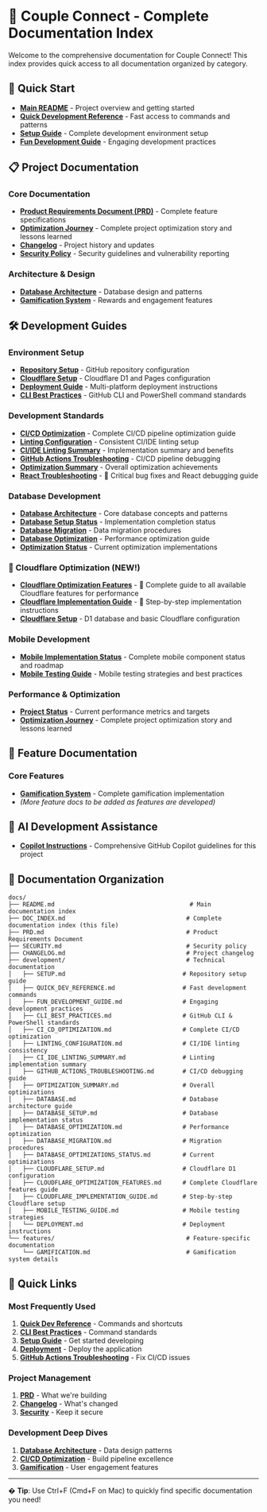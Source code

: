 # 📖 Couple Connect - Complete Documentation Index

Welcome to the comprehensive documentation for Couple Connect! This index provides quick access to all documentation organized by category.

## 🚀 Quick Start

- **[Main README](../README.md)** - Project overview and getting started
- **[Quick Development Reference](./development/QUICK_DEV_REFERENCE.md)** - Fast access to commands and patterns
- **[Setup Guide](./development/SETUP.md)** - Complete development environment setup
- **[Fun Development Guide](./development/FUN_DEVELOPMENT_GUIDE.md)** - Engaging development practices

## 📋 Project Documentation

### Core Documentation

- **[Product Requirements Document (PRD)](./PRD.md)** - Complete feature specifications
- **[Optimization Journey](./OPTIMIZATION_JOURNEY.md)** - Complete project optimization story and lessons learned
- **[Changelog](./CHANGELOG.md)** - Project history and updates
- **[Security Policy](./SECURITY.md)** - Security guidelines and vulnerability reporting

### Architecture & Design

- **[Database Architecture](./development/DATABASE.md)** - Database design and patterns
- **[Gamification System](./features/GAMIFICATION.md)** - Rewards and engagement features

## 🛠️ Development Guides

### Environment Setup

- **[Repository Setup](./development/SETUP.md)** - GitHub repository configuration
- **[Cloudflare Setup](./development/CLOUDFLARE_SETUP.md)** - Cloudflare D1 and Pages configuration
- **[Deployment Guide](./development/DEPLOYMENT.md)** - Multi-platform deployment instructions
- **[CLI Best Practices](./development/CLI_BEST_PRACTICES.md)** - GitHub CLI and PowerShell command standards

### Development Standards

- **[CI/CD Optimization](./development/CI_CD_OPTIMIZATION.md)** - Complete CI/CD pipeline optimization guide
- **[Linting Configuration](./development/LINTING_CONFIGURATION.md)** - Consistent CI/IDE linting setup
- **[CI/IDE Linting Summary](./development/CI_IDE_LINTING_SUMMARY.md)** - Implementation summary and benefits
- **[GitHub Actions Troubleshooting](./development/GITHUB_ACTIONS_TROUBLESHOOTING.md)** - CI/CD pipeline debugging
- **[Optimization Summary](./development/OPTIMIZATION_SUMMARY.md)** - Overall optimization achievements
- **[React Troubleshooting](./development/REACT_TROUBLESHOOTING.md)** - 🚨 Critical bug fixes and React debugging guide

### Database Development

- **[Database Architecture](./development/DATABASE.md)** - Core database concepts and patterns
- **[Database Setup Status](./development/DATABASE_SETUP.md)** - Implementation completion status
- **[Database Migration](./development/DATABASE_MIGRATION.md)** - Data migration procedures
- **[Database Optimization](./development/DATABASE_OPTIMIZATION.md)** - Performance optimization guide
- **[Optimization Status](./development/DATABASE_OPTIMIZATIONS_STATUS.md)** - Current optimization implementations

### 🌟 Cloudflare Optimization (NEW!)

- **[Cloudflare Optimization Features](./development/CLOUDFLARE_OPTIMIZATION_FEATURES.md)** - 🎯 Complete guide to all available Cloudflare features for performance
- **[Cloudflare Implementation Guide](./development/CLOUDFLARE_IMPLEMENTATION_GUIDE.md)** - 🚀 Step-by-step implementation instructions
- **[Cloudflare Setup](./development/CLOUDFLARE_SETUP.md)** - D1 database and basic Cloudflare configuration

### Mobile Development

- **[Mobile Implementation Status](./MOBILE_STATUS.md)** - Complete mobile component status and roadmap
- **[Mobile Testing Guide](./development/MOBILE_TESTING_GUIDE.md)** - Mobile testing strategies and best practices

### Performance & Optimization

- **[Project Status](../PROJECT_STATUS.md)** - Current performance metrics and targets
- **[Optimization Journey](./OPTIMIZATION_JOURNEY.md)** - Complete project optimization story and lessons learned

## 🎯 Feature Documentation

### Core Features

- **[Gamification System](./features/GAMIFICATION.md)** - Complete gamification implementation
- _(More feature docs to be added as features are developed)_

## 🤖 AI Development Assistance

- **[Copilot Instructions](../.github/.copilot-instructions.md)** - Comprehensive GitHub Copilot guidelines for this project

## 📁 Documentation Organization

```text
docs/
├── README.md                                      # Main documentation index
├── DOC_INDEX.md                                  # Complete documentation index (this file)
├── PRD.md                                        # Product Requirements Document
├── SECURITY.md                                   # Security policy
├── CHANGELOG.md                                  # Project changelog
├── development/                                  # Technical documentation
│   ├── SETUP.md                                 # Repository setup guide
│   ├── QUICK_DEV_REFERENCE.md                   # Fast development commands
│   ├── FUN_DEVELOPMENT_GUIDE.md                 # Engaging development practices
│   ├── CLI_BEST_PRACTICES.md                    # GitHub CLI & PowerShell standards
│   ├── CI_CD_OPTIMIZATION.md                    # Complete CI/CD optimization
│   ├── LINTING_CONFIGURATION.md                 # CI/IDE linting consistency
│   ├── CI_IDE_LINTING_SUMMARY.md                # Linting implementation summary
│   ├── GITHUB_ACTIONS_TROUBLESHOOTING.md        # CI/CD debugging guide
│   ├── OPTIMIZATION_SUMMARY.md                  # Overall optimizations
│   ├── DATABASE.md                              # Database architecture guide
│   ├── DATABASE_SETUP.md                        # Database implementation status
│   ├── DATABASE_OPTIMIZATION.md                 # Performance optimization
│   ├── DATABASE_MIGRATION.md                    # Migration procedures
│   ├── DATABASE_OPTIMIZATIONS_STATUS.md         # Current optimizations
│   ├── CLOUDFLARE_SETUP.md                      # Cloudflare D1 configuration
│   ├── CLOUDFLARE_OPTIMIZATION_FEATURES.md      # Complete Cloudflare features guide
│   ├── CLOUDFLARE_IMPLEMENTATION_GUIDE.md       # Step-by-step Cloudflare setup
│   ├── MOBILE_TESTING_GUIDE.md                  # Mobile testing strategies
│   └── DEPLOYMENT.md                            # Deployment instructions
└── features/                                     # Feature-specific documentation
    └── GAMIFICATION.md                           # Gamification system details
```

## 🔗 Quick Links

### Most Frequently Used

1. **[Quick Dev Reference](./development/QUICK_DEV_REFERENCE.md)** - Commands and shortcuts
2. **[CLI Best Practices](./development/CLI_BEST_PRACTICES.md)** - Command standards
3. **[Setup Guide](./development/SETUP.md)** - Get started developing
4. **[Deployment](./development/DEPLOYMENT.md)** - Deploy the application
5. **[GitHub Actions Troubleshooting](./development/GITHUB_ACTIONS_TROUBLESHOOTING.md)** - Fix CI/CD issues

### Project Management

1. **[PRD](./PRD.md)** - What we're building
2. **[Changelog](./CHANGELOG.md)** - What's changed
3. **[Security](./SECURITY.md)** - Keep it secure

### Development Deep Dives

1. **[Database Architecture](./development/DATABASE.md)** - Data design patterns
2. **[CI/CD Optimization](./development/CI_CD_OPTIMIZATION.md)** - Build pipeline excellence
3. **[Gamification](./features/GAMIFICATION.md)** - User engagement features

---

� **Tip**: Use Ctrl+F (Cmd+F on Mac) to quickly find specific documentation you need!
